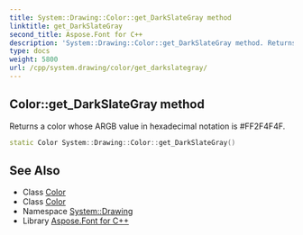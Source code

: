 ```yaml
---
title: System::Drawing::Color::get_DarkSlateGray method
linktitle: get_DarkSlateGray
second_title: Aspose.Font for C++
description: 'System::Drawing::Color::get_DarkSlateGray method. Returns a color whose ARGB value in hexadecimal notation is #FF2F4F4F in C++.'
type: docs
weight: 5800
url: /cpp/system.drawing/color/get_darkslategray/
---
```

## Color::get_DarkSlateGray method


Returns a color whose ARGB value in hexadecimal notation is #FF2F4F4F.

```cpp
static Color System::Drawing::Color::get_DarkSlateGray()
```

## See Also

* Class [Color](../)
* Class [Color](../)
* Namespace [System::Drawing](../../)
* Library [Aspose.Font for C++](../../../)
